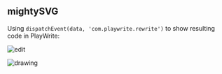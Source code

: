 ## mightySVG

Using `dispatchEvent(data, 'com.playwrite.rewrite')` to show resulting code in PlayWrite:

![edit](https://thumbs.gfycat.com/ExemplaryGenuineJohndory-size_restricted.gif)

![drawing](https://thumbs.gfycat.com/PreciousWhirlwindHyrax-size_restricted.gif)
